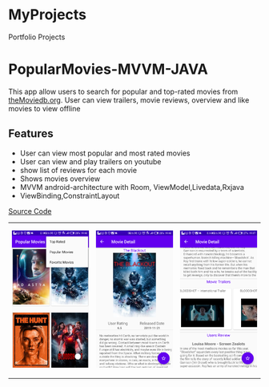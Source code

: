 # MyProjects
Portfolio Projects

# PopularMovies-MVVM-JAVA
This app allow users to search for popular and top-rated movies from [theMoviedb.org](https://www.themoviedb.org/). User can view trailers, movie reviews, overview and like movies to view offline

## Features
* User can view  most popular and most rated movies
* User can view and play trailers on youtube
* show list of reviews for each movie
* Shows movies overview
* MVVM android-architecture with Room, ViewModel,Livedata,Rxjava
* ViewBinding,ConstraintLayout

[Source Code](https://github.com/kulloveth/PopularMovies)

<table>
<tr>
<td>

 ![Popular Movies](https://github.com/kulloveth/PopularMovies/blob/master/screenshots/popular.png)

 </td>
 <td>

 ![Movie Detail](https://github.com/kulloveth/PopularMovies/blob/master/screenshots/detail.png)

 </td>
   <td>

  ![Movie Trailers](https://github.com/kulloveth/PopularMovies/blob/master/screenshots/trailers.png)

  </td>
  
  </tr>
</table>

